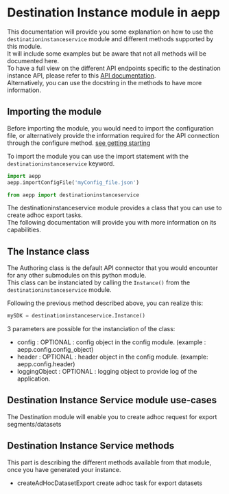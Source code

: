 # Destination Instance module in aepp

This documentation will provide you some explanation on how to use the `destinationinstanceservice` module and different methods supported by this module.\
It will include some examples but be aware that not all methods will be documented here.\
To have a full view on the different API endpoints specific to the destination instance API, please refer to this [API documentation](https://experienceleague.adobe.com/docs/experience-platform/destinations/api/ad-hoc-activation-api.html?lang=en).\
Alternatively, you can use the docstring in the methods to have more information.

## Importing the module

Before importing the module, you would need to import the configuration file, or alternatively provide the information required for the API connection through the configure method. [see getting starting](./getting-started.md)

To import the module you can use the import statement with the `destinationinstanceservice` keyword.

```python
import aepp
aepp.importConfigFile('myConfig_file.json')

from aepp import destinationinstanceservice
```

The destinationinstanceservice module provides a class that you can use to create adhoc export tasks.\
The following documentation will provide you with more information on its capabilities.

## The Instance class

The Authoring class is the default API connector that you would encounter for any other submodules on this python module.\
This class can be instanciated by calling the `Instance()` from the `destinationinstanceservice` module.

Following the previous method described above, you can realize this:

```python
mySDK = destinationinstanceservice.Instance()
```

3 parameters are possible for the instanciation of the class:

* config : OPTIONAL : config object in the config module. (example : aepp.config.config_object)
* header : OPTIONAL : header object  in the config module. (example: aepp.config.header)
* loggingObject : OPTIONAL : logging object to provide log of the application.

## Destination Instance Service module use-cases
The Destination module will enable you to create adhoc request for export segments/datasets

## Destination Instance Service methods
This part is describing the different methods available from that module, once you have generated your instance.

* createAdHocDatasetExport
create adhoc task for export datasets